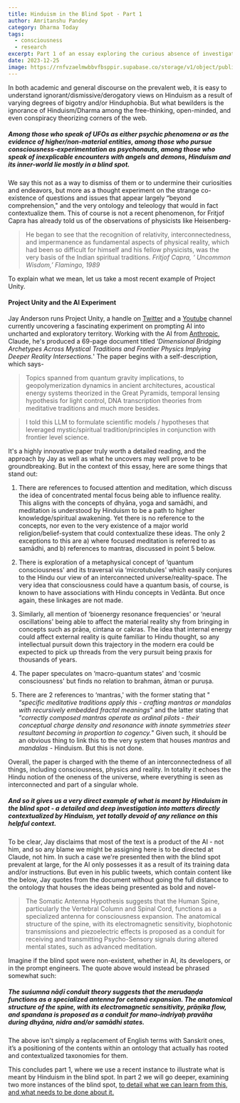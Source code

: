 ```yaml
---
title: Hinduism in the Blind Spot - Part 1
author: Amritanshu Pandey
category: Dharma Today
tags:
  - consciousness
  - research
excerpt: Part 1 of an essay exploring the curious absence of investigations into Hinduism and its ontology even among the free-thinking and open-minded segments of research and exploration.
date: 2023-12-25
image: https://rnfvzaelmwbbvfbsppir.supabase.co/storage/v1/object/public/brhatwebsite/05dhiti/blindspot1200.webp
---
```


In both academic and general discourse on the prevalent web, it is easy to understand ignorant/dismissive/derogatory views on Hinduism as a result of varying degrees of bigotry and/or Hinduphobia. But what bewilders is the ignorance of Hinduism/Dharma among the free-thinking, open-minded, and even conspiracy theorizing corners of the web. 

##### Among those who speak of UFOs as either psychic phenomena or as the evidence of higher/non-material entities, among those who pursue consciousness-experimentation as psychonauts, among those who speak of inexplicable encounters with angels and demons, Hinduism and its inner-world lie mostly in a blind spot.

We say this not as a way to dismiss of them or to undermine their curiosities and endeavors, but more as a thought experiment on the strange co-existence of questions and issues that appear largely “beyond comprehension," and the very ontology and teleology that would in fact contextualize them. This of course is not a recent phenomenon, for Fritjof Capra has already told us of the observations of physicists like Heisenberg-

> He began to see that the recognition of relativity, interconnectedness, and impermanence as fundamental aspects of physical reality, which had been so difficult for himself and his fellow physicists, was the very basis of the Indian spiritual traditions.
<cite>Fritjof Capra, ‘ Uncommon Wisdom,’ Flamingo, 1989</cite>

To explain what we mean, let us take a most recent example of Project Unity.

#### Project Unity and the AI Experiment

Jay Anderson runs Project Unity, a handle on [Twitter](https://twitter.com/TheProjectUnity) and a [Youtube](https://www.youtube.com/c/ProjectUnity) channel currently uncovering a fascinating experiment on prompting AI into uncharted and exploratory territory. Working with the AI from [Anthropic](https://www.anthropic.com/), Claude, he's produced a 69-page document titled ‘*Dimensional Bridging Archetypes Across Mystical Traditions and Frontier Physics Implying Deeper Reality Intersections.*' The paper begins with a self-description, which says-

> Topics spanned from quantum gravity implications, to geopolymerization dynamics in ancient architectures, acoustical energy systems theorized in the Great Pyramids, temporal lensing hypothesis for light control, DNA transcription theories from meditative traditions and much more besides.

> I told this LLM to formulate scientific models / hypotheses that leveraged mystic/spiritual tradition/principles in conjunction with frontier level science.

It's a highly innovative paper truly worth a detailed reading, and the approach by Jay as well as what he uncovers may well prove to be groundbreaking. But in the context of this essay, here are some things that stand out:

1. There are references to focused attention and meditation, which discuss the idea of concentrated mental focus being able to influence reality. This aligns with the concepts of dhyāna, yoga and samādhi, and meditation is understood by Hinduism to be a path to higher knowledge/spiritual awakening. Yet there is no reference to the concepts, nor even to the very existence of a major world religion/belief-system that could contextualize these ideas. The only 2 exceptions to this are a) where focused meditation is referred to as samādhi, and b) references to mantras, discussed in point 5 below.

2. There is exploration of a metaphysical concept of ‘quantum consciousness' and its traversal via ‘microtubules' which easily conjures to the Hindu our view of an interconnected universe/reality-space. The very idea that consciousness could have a quantum basis, of course, is known to have associations with Hindu concepts in Vedānta. But once again, these linkages are not made.

3. Similarly, all mention of ‘bioenergy resonance frequencies' or ‘neural oscillations' being able to affect the material reality shy from bringing in concepts such as prāṇa, cintana or cakras. The idea that internal energy could affect external reality is quite familiar to Hindu thought, so any intellectual pursuit down this trajectory in the modern era could be expected to pick up threads from the very pursuit being praxis for thousands of years.

4. The paper speculates on ‘macro-quantum states' and ‘cosmic consciousness' but finds no relation to brahman, ātman or puruṣa.

5. There are 2 references to ‘mantras,' with the former stating that " “_specific meditative traditions apply this - crafting mantras or mandalas with recursively embedded fractal meanings_" and the latter stating that “_correctly composed mantras operate as ordinal pilots - their conceptual charge density and resonance with innate symmetries steer resultant becoming in proportion to cogency._" Given such, it should be an obvious thing to link this to the very system that houses _mantras_ and _mandalas_ - Hinduism. But this is not done.

Overall, the paper is charged with the theme of an interconnectedness of all things, including consciousness, physics and reality. In totality it echoes the Hindu notion of the oneness of the universe, where everything is seen as interconnected and part of a singular whole. 

##### And so it gives us a very direct example of what is meant by Hinduism in the blind spot - a detailed and deep investigation into matters directly contextualized by Hinduism, yet totally devoid of any reliance on this helpful context.

To be clear, Jay disclaims that most of the text is a product of the AI - not him, and so any blame we might be assigning here is to be directed at Claude, not him. In such a case we're presented then with the blind spot prevalent at large, for the AI only possesses it as a result of its training data and/or instructions. But even in his public tweets, which contain content like the below, Jay quotes from the document without going the full distance to the ontology that houses the ideas being presented as bold and novel-

> The Somatic Antenna Hypothesis suggests that the Human Spine, particularly the Vertebral Column and Spinal Cord, functions as a specialized antenna for consciousness expansion. The anatomical structure of the spine, with its electromagnetic sensitivity, biophotonic transmissions and piezoelectric effects is proposed as a conduit for receiving and transmitting Psycho-Sensory signals during altered mental states, such as advanced meditation.

Imagine if the blind spot were non-existent, whether in AI, its developers, or in the prompt engineers. The quote above would instead be phrased somewhat such:

##### The *suśumna nāḍī* conduit theory suggests that the *merudaṇḍa* functions as a specialized antenna for *cetanā expansion*. The anatomical structure of the spine, with its electromagnetic sensitivity, *prāṇika flow*, and *spandana* is proposed as a conduit for *mano-indriyaḥ pravāha* during *dhyāna*, *nidra* and/or *samādhi* states.

The above isn't simply a replacement of English terms with Sanskrit ones, it’s a positioning of the contents within an ontology that actually has rooted and contextualized taxonomies for them.

This concludes part 1, where we use a recent instance to illustrate what is meant by Hinduism in the blind spot. In part 2 we will go deeper, examining two more instances of the blind spot, <u>to detail what we can learn from this, and what needs to be done about it.</u>
